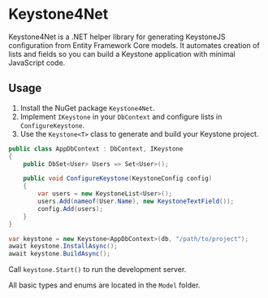 # Keystone4Net

Keystone4Net is a .NET helper library for generating KeystoneJS configuration from Entity Framework Core models.
It automates creation of lists and fields so you can build a Keystone application with minimal JavaScript code.

## Usage

1. Install the NuGet package `Keystone4Net`.
2. Implement `IKeystone` in your `DbContext` and configure lists in `ConfigureKeystone`.
3. Use the `Keystone<T>` class to generate and build your Keystone project.

```csharp
public class AppDbContext : DbContext, IKeystone
{
    public DbSet<User> Users => Set<User>();

    public void ConfigureKeystone(KeystoneConfig config)
    {
        var users = new KeystoneList<User>();
        users.Add(nameof(User.Name), new KeystoneTextField());
        config.Add(users);
    }
}
```

```csharp
var keystone = new Keystone<AppDbContext>(db, "/path/to/project");
await keystone.InstallAsync();
await keystone.BuildAsync();
```

Call `keystone.Start()` to run the development server.

All basic types and enums are located in the `Model` folder.
